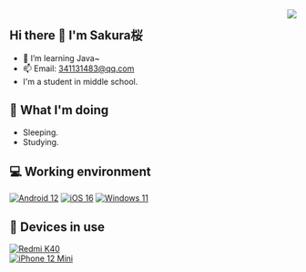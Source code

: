<img align="right" src="https://github-readme-stats.vercel.app/api?username=NightstarSakura&hide=issues&show_icons=true&include_all_commits=true&theme=vue&count_private=true" />

## Hi there 👋 I'm Sakura桜
- 🌱 I’m learning Java~
- 📫 Email: 341131483@qq.com
- I'm a student in middle school.

## 🤔 What I'm doing
 - Sleeping.
 - Studying.

## 💻 Working environment
[![Android 12](https://img.shields.io/badge/Android%2012-3ddc84?style=flat-square&logo=android&logoColor=ffffff)](https://www.android.com/android-12/)
[![iOS 16](https://img.shields.io/badge/iOS%2016-lightgrey?style=flat-square&logo=apple&logoColor=ffffff)](https://www.apple.com/ios/ios-16-preview/)
[![Windows 11](https://shields.io/badge/Windows%2011-blue?style=flat-square&logo=Microsoft&logoColor=ffffff)](https://www.microsoft.com/en-us/windows/)

## 📱 Devices in use
[![Redmi K40](https://img.shields.io/badge/Redmi%20K40-fd4900?style=flat-square&logo=xiaomi&logoColor=ffffff)](https://www.po.co/global/poco-f3/)  
[![iPhone 12 Mini](https://img.shields.io/badge/iPhone%2012%20Mini-fd4900?style=flat-square&logo=apple&logoColor=ffffff)](https://www.apple.com/iphone-12/key-features/)
